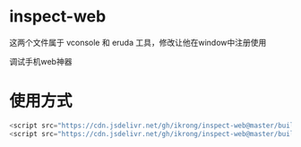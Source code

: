 # inspect-web

这两个文件属于 vconsole 和 eruda 工具，修改让他在window中注册使用

调试手机web神器

# 使用方式

```js
<script src="https://cdn.jsdelivr.net/gh/ikrong/inspect-web@master/build/js/debugger.js" inspect-type="vConsole"></script>
<script src="https://cdn.jsdelivr.net/gh/ikrong/inspect-web@master/build/js/debugger.js" inspect-type="eruda"></script>
```
